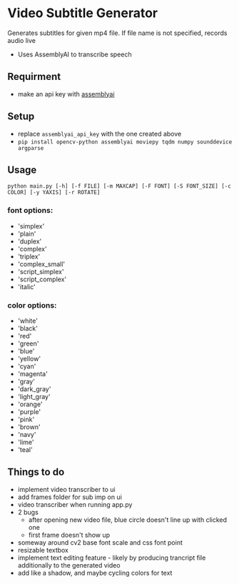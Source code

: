 # Video Subtitle Generator
Generates subtitles for given mp4 file. If file name is not specified, records audio live

* Uses AssemblyAI to transcribe speech

## Requirment
* make an api key with [assemblyai](https://www.assemblyai.com/dashboard/api-keys?project=526016)

## Setup
* replace ```assemblyai_api_key``` with the one created above
* ```pip install opencv-python assemblyai moviepy tqdm numpy sounddevice argparse```

## Usage

```python main.py [-h] [-f FILE] [-m MAXCAP] [-F FONT] [-S FONT_SIZE] [-c COLOR] [-y YAXIS] [-r ROTATE]```

### font options:
* 'simplex'
* 'plain'
* 'duplex'
* 'complex'
* 'triplex'
* 'complex_small'
* 'script_simplex'
* 'script_complex'
* 'italic'
### color options:
* 'white'
* 'black'
* 'red'
* 'green'
* 'blue'
* 'yellow'
* 'cyan'
* 'magenta'
* 'gray'
* 'dark_gray'
* 'light_gray'
* 'orange'
* 'purple'
* 'pink'
* 'brown'
* 'navy'
* 'lime'
* 'teal'

## Things to do
* implement video transcriber to ui
* add frames folder for sub imp on ui
* video transcriber when running app.py
* 2 bugs
    * after opening new video file, blue circle doesn't line up with clicked one
    * first frame doesn't show up
* someway around cv2 base font scale and css font point
* resizable textbox
* implement text editing feature - likely by producing trancript file additionally to the generated video
* add like a shadow, and maybe cycling colors for text